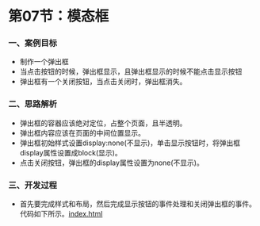 # 第07节：模态框

### 一、案例目标

* 制作一个弹出框
* 当点击按钮的时候，弹出框显示，且弹出框显示的时候不能点击显示按钮
* 弹出框有一个关闭按钮，当点击关闭时，弹出框消失。


### 二、思路解析

* 弹出框的容器应该绝对定位，占整个页面，且半透明。
* 弹出框内容应该在页面的中间位置显示。
* 弹出框初始样式设置display:none(不显示)，单击显示按钮时，将弹出框display属性设置成block(显示)。
* 点击关闭按钮，弹出框的display属性设置为none(不显示)。


### 三、开发过程

* 首先要完成样式和布局，然后完成显示按钮的事件处理和关闭弹出框的事件。代码如下所示。[index.html](https://github.com/xiaozhoulee/xiaozhou-examples/blob/master/03-jQuery/%E7%AC%AC07%E8%8A%82%EF%BC%9A%E6%A8%A1%E6%80%81%E6%A1%86/index..html)